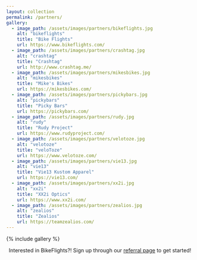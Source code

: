 ```yaml
---
layout: collection
permalink: /partners/
gallery:
  - image_path: /assets/images/partners/bikeflights.jpg
    alt: "bikeflights"
    title: "Bike Flights"
    url: https://www.bikeflights.com/
  - image_path: /assets/images/partners/crashtag.jpg
    alt: "crashtag"
    title: "Crashtag"
    url: http://www.crashtag.me/
  - image_path: /assets/images/partners/mikesbikes.jpg
    alt: "mikesbikes"
    title: "Mike's Bikes"
    url: https://mikesbikes.com/
  - image_path: /assets/images/partners/pickybars.jpg
    alt: "pickybars"
    title: "Picky Bars"
    url: https://pickybars.com/
  - image_path: /assets/images/partners/rudy.jpg
    alt: "rudy"
    title: "Rudy Project"
    url: https://www.rudyproject.com/
  - image_path: /assets/images/partners/velotoze.jpg
    alt: "velotoze"
    title: "veloToze"
    url: https://www.velotoze.com/
  - image_path: /assets/images/partners/vie13.jpg
    alt: "vie13"
    title: "Vie13 Kustom Apparel"
    url: https://vie13.com/
  - image_path: /assets/images/partners/xx2i.jpg
    alt: "xx2i"
    title: "XX2i Optics"
    url: https://www.xx2i.com/
  - image_path: /assets/images/partners/zealios.jpg
    alt: "zealios"
    title: "Zealios"
    url: https://teamzealios.com/
---
```


{% include gallery %}
<!-- {% include gallery layout="half" %} -->

<center>Interested in BikeFlights?! Sign up through our <a href="https://www.bikeflights.com/ambassador/Razzle-Dazzle-Racing">referral page</a> to get started!</center>
